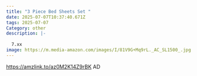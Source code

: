 ```yaml
---
title: "3 Piece Bed Sheets Set "
date: 2025-07-07T10:37:40.671Z
tags: 2025-07-07
Category: other
description: |-
  
  7.xx 
image: https://m.media-amazon.com/images/I/81V9G+Mq9rL._AC_SL1500_.jpg
---
```

https://amzlink.to/az0M2K14Z9rBK
AD